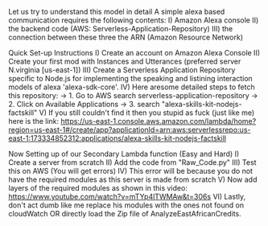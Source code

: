 Let us try to understand this model in detail
A simple alexa based communication requires the following contents:
  I) Amazon Alexa console
  II) the backend code (AWS: Serverless-Application-Repository)
  III) the connection between these three the ARN (Amazon Resource Network)

Quick Set-up Instructions
  I) Create an account on Amazon Alexa Console
  II) Create your first mod with Instances and Utterances (preferred server N.virginia [us-east-1])
  III) Create a Serverless Application Repository specific to Node.js for implementing the speaking and listining interaction models of alexa 'alexa-sdk-core'.
  IV) Here aresome detailed steps to fetch this repository:
            -> 1. Go to AWS search serverless-application-repository
            -> 2. Click on Available Applications
            -> 3. search "alexa-skills-kit-nodejs-factskill"
  V) If you still couldn't find it then you stupid as fuck (just like me) here is the link: https://us-east-1.console.aws.amazon.com/lambda/home?region=us-east-1#/create/app?applicationId=arn:aws:serverlessrepo:us-east-1:173334852312:applications/alexa-skills-kit-nodejs-factskill


Now Setting up of our Secondary Lambda function (Easy and Hard)
  I) Create a server from scratch
  II) Add the code from "Raw_Code.py"
  III) Test this on AWS (You will get errors)
  IV) This error will be because you do not have the required modules as this server is made from scratch
  V) Now add layers of the required modules as shown in this video: https://www.youtube.com/watch?v=mTYp4lTWMAw&t=306s
  VI) Lastly, don't act dumb like me replace his modules with the ones not found on cloudWatch OR directly load the Zip file of AnalyzeEastAfricanCredits. 
